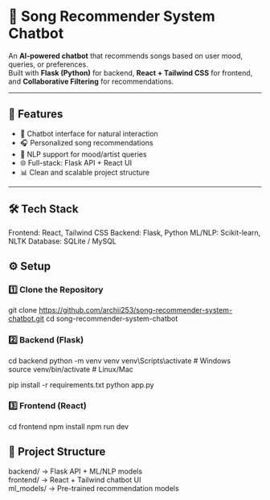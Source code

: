# 🎵 Song Recommender System Chatbot  

An **AI-powered chatbot** that recommends songs based on user mood, queries, or preferences.  
Built with **Flask (Python)** for backend, **React + Tailwind CSS** for frontend, and **Collaborative Filtering** for recommendations.  

---

## 🚀 Features  
- 🤖 Chatbot interface for natural interaction  
- 🎧 Personalized song recommendations  
- 🧠 NLP support for mood/artist queries  
- 🌐 Full-stack: Flask API + React UI  
- 📊 Clean and scalable project structure  

---
## 🛠️ Tech Stack

Frontend: React, Tailwind CSS
Backend: Flask, Python
ML/NLP: Scikit-learn, NLTK
Database: SQLite / MySQL

## ⚙️ Setup  

### 1️⃣ Clone the Repository  
git clone https://github.com/archii253/song-recommender-system-chatbot.git
cd song-recommender-system-chatbot

### 2️⃣ Backend (Flask)
cd backend
python -m venv venv
venv\Scripts\activate   # Windows  
source venv/bin/activate  # Linux/Mac  

pip install -r requirements.txt
python app.py

### 3️⃣ Frontend (React)
cd frontend
npm install
npm run dev

## 📂 Project Structure
backend/   → Flask API + ML/NLP models  
frontend/  → React + Tailwind chatbot UI  
ml_models/ → Pre-trained recommendation models  


